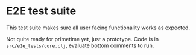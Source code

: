 # E2E test suite

This test suite makes sure all user facing functionality works as expected.

Not quite ready for primetime yet, just a prototype. Code is in `src/e2e_tests/core.clj`,
evaluate bottom comments to run.
